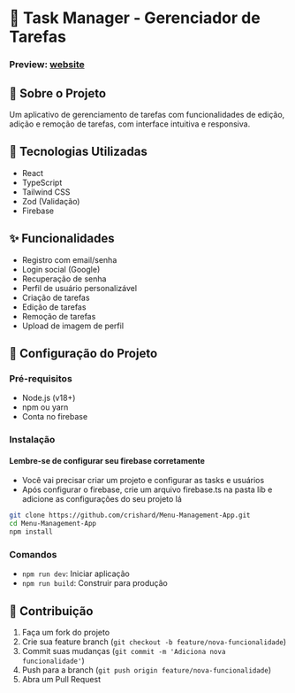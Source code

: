 # 🍕 Task Manager - Gerenciador de Tarefas

### Preview: [website](https://task-manager-seven-azure.vercel.app/)

## 📝 Sobre o Projeto

Um aplicativo de gerenciamento de tarefas com funcionalidades de edição, adição e remoção de tarefas, com interface intuitiva e responsiva.

## 🚀 Tecnologias Utilizadas

- React
- TypeScript
- Tailwind CSS
- Zod (Validação)
- Firebase

## ✨ Funcionalidades

- Registro com email/senha
- Login social (Google)
- Recuperação de senha
- Perfil de usuário personalizável
- Criação de tarefas
- Edição de tarefas
- Remoção de tarefas
- Upload de imagem de perfil

## 🔧 Configuração do Projeto

### Pré-requisitos

- Node.js (v18+)
- npm ou yarn
- Conta no firebase

### Instalação

#### Lembre-se de configurar seu firebase corretamente

- Você vai precisar criar um projeto e configurar as tasks e usuários
- Após configurar o firebase, crie um arquivo firebase.ts na pasta lib e adicione as configurações do seu projeto lá

```bash
git clone https://github.com/crishard/Menu-Management-App.git
cd Menu-Management-App
npm install
```

### Comandos

- `npm run dev`: Iniciar aplicação
- `npm run build`: Construir para produção

## 🌟 Contribuição

1. Faça um fork do projeto
2. Crie sua feature branch (`git checkout -b feature/nova-funcionalidade`)
3. Commit suas mudanças (`git commit -m 'Adiciona nova funcionalidade'`)
4. Push para a branch (`git push origin feature/nova-funcionalidade`)
5. Abra um Pull Request
